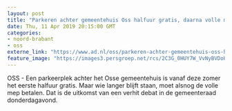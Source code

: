 ```yaml
---
layout: post
title: "Parkeren achter gemeentehuis Oss halfuur gratis, daarna volle mep"
date: Thu, 11 Apr 2019 20:15:00 GMT
categories: 
- noord-brabant 
- oss 
externe_link: "https://www.ad.nl/oss/parkeren-achter-gemeentehuis-oss-halfuur-gratis-daarna-volle-mep~a31ff10a/"
feature_image: "https://images3.persgroep.net/rcs/2C3G_0HUY7W_VvNyBVDoHmtKq4k/diocontent/62287754/_fitwidth/400/?appId=21791a8992982cd8da851550a453bd7f&quality=0.7"
---
```


OSS - Een parkeerplek achter het Osse gemeentehuis is vanaf deze zomer het eerste halfuur gratis. Maar wie langer blijft staan, moet alsnog de volle mep betalen. Dat is de uitkomst van een verhit debat in de gemeenteraad donderdagavond.
